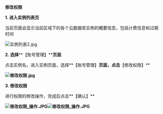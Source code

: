 **修改权限**

**1. 进入实例列表页**

当前页面会显示当前区域下的各个云数据库实例的概要信息，包括计费信息和过期时间

![实例列表2.jpg](http://img1.jcloudcs.com/cms/67ad87e2-bc14-4b1f-a76c-4ccad8e699de20170821113435.jpg "实例列表2.jpg")

**2. 选择****【账号管理】****页面**

点击实例名，进入实例页面，选择**【账号管理】**页面，点击**【修改权限】**

**![修改权限.jpg](http://img1.jcloudcs.com/cms/5eb59c86-b8d0-4c98-ad13-da7ece380fcf20170821113611.jpg "修改权限.jpg")**

**3. 修改权限**

进行权限的修改操作，完成后点击**【确认】**

**![修改权限_操作.JPG](http://img1.jcloudcs.com/cms/48da1f6c-3699-4c32-8ea5-72fb8bb8723720170821113813.JPG)![修改权限_操作.JPG](http://img1.jcloudcs.com/cms/8e2a8cea-9286-41ce-8cee-16a9d2a2f4f620170821113849.JPG "修改权限_操作.JPG")**